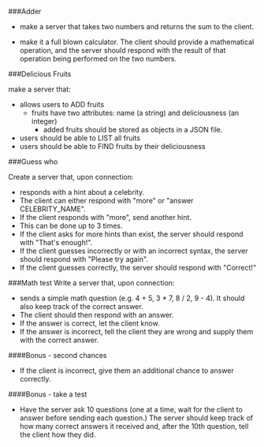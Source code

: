 ###Adder

- make a server that takes two numbers and returns the sum to the client.

- make it a full blown calculator. The client should provide a mathematical operation, and the server should respond with the result of that operation being performed on the two numbers.

###Delicious Fruits

make a server that:
  - allows users to ADD fruits
    - fruits have two attributes: name (a string) and deliciousness (an integer)
      - added fruits should be stored as objects in a JSON file.
  - users should be able to LIST all fruits
  - users should be able to FIND fruits by their deliciousness

###Guess who

Create a server that, upon connection:
- responds with a hint about a celebrity.
- The client can either respond with "more" or "answer CELEBRITY_NAME".
- If the client responds with "more", send another hint.
- This can be done up to 3 times.
- If the client asks for more hints than exist, the server should respond with "That's enough!".
- If the client guesses incorrectly or with an incorrect syntax, the server should respond with "Please try again".
- If the client guesses correctly, the server should respond with "Correct!"

###Math test
Write a server that, upon connection:

- sends a simple math question (e.g. 4 + 5, 3 * 7, 8 / 2, 9 - 4). It should also keep track of the correct answer.
- The client should then respond with an answer.
- If the answer is correct, let the client know.
- If the answer is incorrect, tell the client they are wrong and supply them with the correct answer.

####Bonus - second chances
- If the client is incorrect, give them an additional chance to answer correctly.

####Bonus - take a test
- Have the server ask 10 questions (one at a time, wait for the client to answer before sending each question.) The server should keep track of how many correct answers it received and, after the 10th question, tell the client how they did.